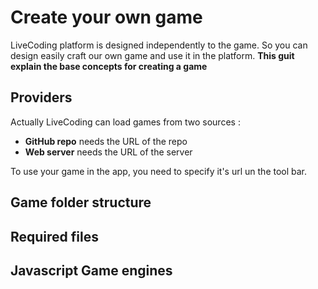 # Create your own game

LiveCoding platform is designed independently to the game.
So you can design easily craft our own game and use it in the platform.
**This guit explain the base concepts for creating a game**

## Providers

Actually LiveCoding can load games from two sources :
* **GitHub repo** needs the URL of the repo
* **Web server** needs the URL of the server

To use your game in the app, you need to specify it's url un the tool bar.

## Game folder structure

## Required files

## Javascript Game engines